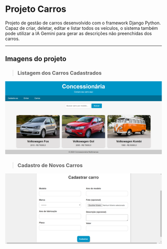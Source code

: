 # Projeto Carros
Projeto de gestão de carros desenvolvido com o framework Django Python. Capaz de criar, deletar, editar e listar todos os veículos, o sistema também pode utilizar a IA Gemini para gerar as descrições não preenchidas dos carros.

---

## Imagens do projeto 

> ### Listagem dos Carros Cadastrados
![image](./static/img/example-image/github_carslist.png)

> ### Cadastro de Novos Carros
![image](./static/img/example-image/github_newcar.png)
